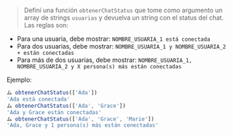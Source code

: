 > Definí una función `obtenerChatStatus` que tome como argumento un array de strings `usuarias` y devuelva un string con el status del chat. Las reglas son:
>
- Para una usuaria, debe mostrar: `NOMBRE_USUARIA_1 está conectada`
- Para dos usuarias, debe mostrar: `NOMBRE_USUARIA_1 y NOMBRE_USUARIA_2 + están conectadas`
- Para más de dos usuarias, debe mostrar: `NOMBRE_USUARIA_1, NOMBRE_USUARIA_2 y X persona(s) más están conectadas`
>
Ejemplo:
>
```javascript
ム obtenerChatStatus(['Ada'])
'Ada está conectada'
ム obtenerChatStatus(['Ada', 'Grace'])
'Ada y Grace están conectadas'
ム obtenerChatStatus(['Ada', 'Grace', 'Marie'])
'Ada, Grace y 1 persona(s) más están conectadas'
```